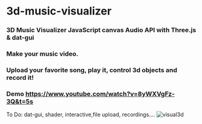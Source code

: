 # 3d-music-visualizer
### 3D Music Visualizer JavaScript canvas Audio API with Three.js  & dat-gui
### Make your music video.
### Upload your favorite song, play it, control 3d objects and record it!

### Demo https://www.youtube.com/watch?v=8yWXVgFz-3Q&t=5s

To Do:
dat-gui,
shader,
interactive,file upload, recordings....
![visual3d](https://user-images.githubusercontent.com/74490365/192692944-f30dd61e-a00e-411a-bb96-9d4fa0c81d1e.png)
